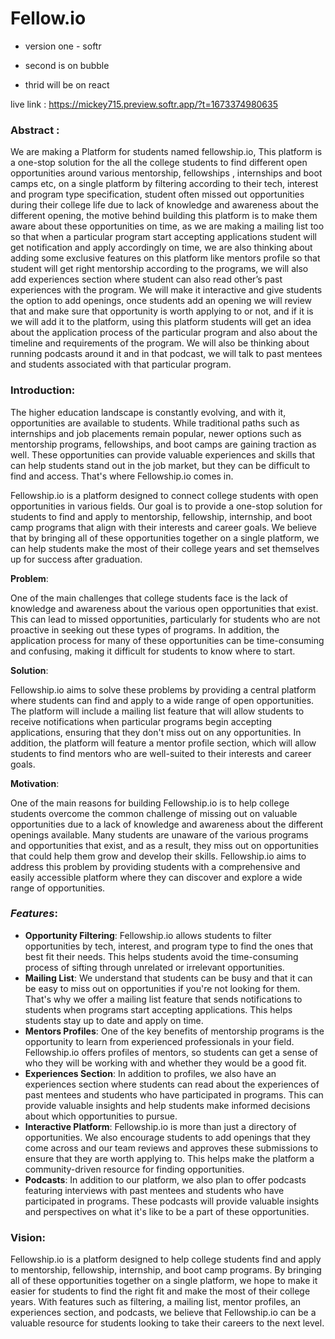 
# Fellow.io

 - version one - softr

 - second is on bubble 

 - thrid will be on react

live link : https://mickey715.preview.softr.app/?t=1673374980635

### Abstract :

We are making a Platform for students named fellowship.io, This platform is a one-stop solution for the all the college students to find different open opportunities around various mentorship, fellowships , internships and boot camps etc, on a single platform by filtering according to their tech, interest and program type specification, student often missed out opportunities during their college life due to lack of knowledge and awareness about the different opening, the motive behind building this platform is to make them aware about these opportunities on time, as we are making a mailing list too so that when a particular program start accepting applications student will get notification and apply accordingly on time, we are also thinking about adding some exclusive features on this platform like mentors profile so that student will get right mentorship according to the programs, we will also add experiences section where student can also read other’s past experiences with the program. We will make it interactive and give students the option to add openings, once students add an opening we will review that and make sure that opportunity is worth applying to or not, and if it is we will add it to the platform, using this platform students will get an idea about the application process of the particular program and also about the timeline and requirements of the program. We will also be thinking about running podcasts around it and in that podcast, we will talk to past mentees and students associated with that particular program.

### Introduction:

The higher education landscape is constantly evolving, and with it, opportunities are available to students. While traditional paths such as internships and job placements remain popular, newer options such as mentorship programs, fellowships, and boot camps are gaining traction as well. These opportunities can provide valuable experiences and skills that can help students stand out in the job market, but they can be difficult to find and access. That's where Fellowship.io comes in.

Fellowship.io is a platform designed to connect college students with open opportunities in various fields. Our goal is to provide a one-stop solution for students to find and apply to mentorship, fellowship, internship, and boot camp programs that align with their interests and career goals. We believe that by bringing all of these opportunities together on a single platform, we can help students make the most of their college years and set themselves up for success after graduation.

**Problem**:

One of the main challenges that college students face is the lack of knowledge and awareness about the various open opportunities that exist. This can lead to missed opportunities, particularly for students who are not proactive in seeking out these types of programs. In addition, the application process for many of these opportunities can be time-consuming and confusing, making it difficult for students to know where to start.

**Solution**:

Fellowship.io aims to solve these problems by providing a central platform where students can find and apply to a wide range of open opportunities. The platform will include a mailing list feature that will allow students to receive notifications when particular programs begin accepting applications, ensuring that they don't miss out on any opportunities. In addition, the platform will feature a mentor profile section, which will allow students to find mentors who are well-suited to their interests and career goals.

**Motivation**:

One of the main reasons for building Fellowship.io is to help college students overcome the common challenge of missing out on valuable opportunities due to a lack of knowledge and awareness about the different openings available. Many students are unaware of the various programs and opportunities that exist, and as a result, they miss out on opportunities that could help them grow and develop their skills. Fellowship.io aims to address this problem by providing students with a comprehensive and easily accessible platform where they can discover and explore a wide range of opportunities.

### *Features*:

- **Opportunity Filtering**: Fellowship.io allows students to filter opportunities by tech, interest, and program type to find the ones that best fit their needs. This helps students avoid the time-consuming process of sifting through unrelated or irrelevant opportunities.
- **Mailing List**: We understand that students can be busy and that it can be easy to miss out on opportunities if you're not looking for them. That's why we offer a mailing list feature that sends notifications to students when programs start accepting applications. This helps students stay up to date and apply on time.
- **Mentors Profiles**: One of the key benefits of mentorship programs is the opportunity to learn from experienced professionals in your field. Fellowship.io offers profiles of mentors, so students can get a sense of who they will be working with and whether they would be a good fit.
- **Experiences Section**: In addition to profiles, we also have an experiences section where students can read about the experiences of past mentees and students who have participated in programs. This can provide valuable insights and help students make informed decisions about which opportunities to pursue.
- **Interactive Platform**: Fellowship.io is more than just a directory of opportunities. We also encourage students to add openings that they come across and our team reviews and approves these submissions to ensure that they are worth applying to. This helps make the platform a community-driven resource for finding opportunities.
- **Podcasts**: In addition to our platform, we also plan to offer podcasts featuring interviews with past mentees and students who have participated in programs. These podcasts will provide valuable insights and perspectives on what it's like to be a part of these opportunities.

### Vision:

Fellowship.io is a platform designed to help college students find and apply to mentorship, fellowship, internship, and boot camp programs. By bringing all of these opportunities together on a single platform, we hope to make it easier for students to find the right fit and make the most of their college years. With features such as filtering, a mailing list, mentor profiles, an experiences section, and podcasts, we believe that Fellowship.io can be a valuable resource for students looking to take their careers to the next level.
